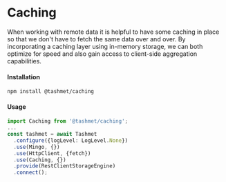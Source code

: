 # Caching

When working with remote data it is helpful to have some caching in place so that we don't have to fetch the same data over and over. By incorporating a caching layer using in-memory storage, we can both optimize for speed and also gain access to client-side aggregation capabilities.

#### Installation

```
npm install @tashmet/caching
```

#### Usage

```typescript
import Caching from '@tashmet/caching';
...
const tashmet = await Tashmet
  .configure({logLevel: LogLevel.None})
  .use(Mingo, {})
  .use(HttpClient, {fetch})
  .use(Caching, {})
  .provide(RestClientStorageEngine)
  .connect();
```
